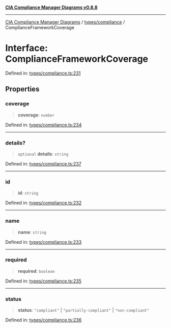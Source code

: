 [**CIA Compliance Manager Diagrams v0.8.8**](../../../README.md)

***

[CIA Compliance Manager Diagrams](../../../modules.md) / [types/compliance](../README.md) / ComplianceFrameworkCoverage

# Interface: ComplianceFrameworkCoverage

Defined in: [types/compliance.ts:231](https://github.com/Hack23/cia-compliance-manager/blob/67855c73d041b21b5f90a46884e0e48cd0961cda/src/types/compliance.ts#L231)

## Properties

### coverage

> **coverage**: `number`

Defined in: [types/compliance.ts:234](https://github.com/Hack23/cia-compliance-manager/blob/67855c73d041b21b5f90a46884e0e48cd0961cda/src/types/compliance.ts#L234)

***

### details?

> `optional` **details**: `string`

Defined in: [types/compliance.ts:237](https://github.com/Hack23/cia-compliance-manager/blob/67855c73d041b21b5f90a46884e0e48cd0961cda/src/types/compliance.ts#L237)

***

### id

> **id**: `string`

Defined in: [types/compliance.ts:232](https://github.com/Hack23/cia-compliance-manager/blob/67855c73d041b21b5f90a46884e0e48cd0961cda/src/types/compliance.ts#L232)

***

### name

> **name**: `string`

Defined in: [types/compliance.ts:233](https://github.com/Hack23/cia-compliance-manager/blob/67855c73d041b21b5f90a46884e0e48cd0961cda/src/types/compliance.ts#L233)

***

### required

> **required**: `boolean`

Defined in: [types/compliance.ts:235](https://github.com/Hack23/cia-compliance-manager/blob/67855c73d041b21b5f90a46884e0e48cd0961cda/src/types/compliance.ts#L235)

***

### status

> **status**: `"compliant"` \| `"partially-compliant"` \| `"non-compliant"`

Defined in: [types/compliance.ts:236](https://github.com/Hack23/cia-compliance-manager/blob/67855c73d041b21b5f90a46884e0e48cd0961cda/src/types/compliance.ts#L236)
